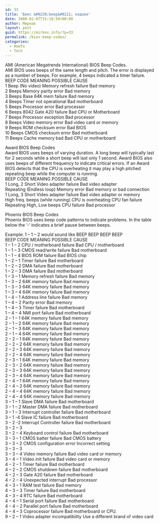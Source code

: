 ```yaml
---
id: 33
title: 'Биос &#8220;beep&#8221; кодове'
date: 2008-02-07T15:18:58+00:00
author: Мирков
layout: post
guid: https://mirkov.info/?p=33
permalink: /bios-beep-codes/
categories:
  - HowTo
  - Tech
---
```

AMI (American Megatrends International) BIOS Beep Codes.  
AMI BIOS uses beeps of the same length and pitch. The error is displayed as a number of beeps. For example, 4 beeps indicated a timer failure.  
BEEP CODE MEANING POSSIBLE CAUSE  
1 Beep (No video) Memory refresh failure Bad memory  
2 Beeps Memory parity error Bad memory  
3 Beeps Base 64K mem failure Bad memory  
4 Beeps Timer not operational Bad motherboard  
5 Beeps Processor error Bad processor  
6 Beeps 8042 Gate A20 failure Bad CPU or Motherboard  
7 Beeps Processor exception Bad processor  
8 Beeps Video memory error Bad video card or memory  
9 Beeps ROM checksum error Bad BIOS  
10 Beeps CMOS checksum error Bad motherboard  
11 Beeps Cache memory bad Bad CPU or motherboard

Award BIOS Beep Codes  
Award BIOS uses beeps of varying duration. A long beep will typically last for 2 seconds while a short beep will last only 1 second. Award BIOS also uses beeps of different frequency to indicate critical errors. If an Award BIOS detects that the CPU is overheating it may play a high pitched repeating beep while the computer is running.  
BEEP CODE MEANING POSSIBLE CAUSE  
1 Long, 2 Short Video adapter failure Bad video adapter  
Repeating (Endless loop) Memory error Bad memory or bad connection  
1 Long, 3 Short Video adapter failure Bad video adapter or memory  
High freq. beeps (while running) CPU is overheating CPU fan failure  
Repeating High, Low beeps CPU failure Bad processor

Phoenix BIOS Beep Codes  
Phoenix BIOS uses beep code patterns to indicate problems. In the table below the &#8216;-&#8216; indicates a brief pause between beeps.

Example: 1 &#8211; 1 &#8211; 2 would sound like BEEP BEEP BEEP BEEP  
BEEP CODE MEANING POSSIBLE CAUSE  
1 &#8211; 1 &#8211; 2 CPU / motherboard failure Bad CPU / motherboard  
1 &#8211; 1 &#8211; 3 CMOS read/write failure Bad motherboard  
1 &#8211; 1 &#8211; 4 BIOS ROM failure Bad BIOS chip  
1 &#8211; 2 &#8211; 1 Timer failure Bad motherboard  
1 &#8211; 2 &#8211; 2 DMA failure Bad motherboard  
1 &#8211; 2 &#8211; 3 DMA failure Bad motherboard  
1 &#8211; 3 &#8211; 1 Memory refresh failure Bad memory  
1 &#8211; 3 &#8211; 2 64K memory failure Bad memory  
1 &#8211; 3 &#8211; 3 64K memory failure Bad memory  
1 &#8211; 3 &#8211; 4 64K memory failure Bad memory  
1 &#8211; 4 &#8211; 1 Address line failure Bad memory  
1 &#8211; 4 &#8211; 2 Parity error Bad memory  
1 &#8211; 4 &#8211; 3 Timer failure Bad motherboard  
1 &#8211; 4 &#8211; 4 NMI port failure Bad motherboard  
2 &#8211; 1 &#8211; 1 64K memory failure Bad memory  
2 &#8211; 1 &#8211; 2 64K memory failure Bad memory  
2 &#8211; 1 &#8211; 3 64K memory failure Bad memory  
2 &#8211; 1 &#8211; 4 64K memory failure Bad memory  
2 &#8211; 2 &#8211; 1 64K memory failure Bad memory  
2 &#8211; 2 &#8211; 2 64K memory failure Bad memory  
2 &#8211; 2 &#8211; 3 64K memory failure Bad memory  
2 &#8211; 2 &#8211; 4 64K memory failure Bad memory  
2 &#8211; 3 &#8211; 1 64K memory failure Bad memory  
2 &#8211; 3 &#8211; 2 64K memory failure Bad memory  
2 &#8211; 3 &#8211; 3 64K memory failure Bad memory  
2 &#8211; 3 &#8211; 4 64K memory failure Bad memory  
2 &#8211; 4 &#8211; 1 64K memory failure Bad memory  
2 &#8211; 4 &#8211; 2 64K memory failure Bad memory  
2 &#8211; 4 &#8211; 4 64K memory failure Bad memory  
2 &#8211; 4 &#8211; 4 64K memory failure Bad memory  
3 &#8211; 1 &#8211; 1 Slave DMA failure Bad motherboard  
3 &#8211; 1 &#8211; 2 Master DMA failure Bad motherboard  
3 &#8211; 1 &#8211; 3 Interrupt controller failure Bad motherboard  
3 &#8211; 1 -4 Slave IC failure Bad motherboard  
3 &#8211; 2 -2 Interrupt Controller failure Bad motherboard  
3 &#8211; 2 &#8211; 3   
3 &#8211; 2 &#8211; 4 Keyboard control failure Bad motherboard  
3 &#8211; 3 &#8211; 1 CMOS batter failure Bad CMOS battery  
3 &#8211; 3 &#8211; 2 CMOS configuration error Incorrect setting  
3 &#8211; 3 &#8211; 3   
3 &#8211; 3 &#8211; 4 Video memory failure Bad video card or memory  
3 &#8211; 4 &#8211; 1 Video init failure Bad video card or memory  
4 &#8211; 2 &#8211; 1 Timer failure Bad motherboard  
4 &#8211; 2 &#8211; 2 CMOS shutdown failure Bad motherboard  
4 &#8211; 2 &#8211; 3 Gate A20 failure Bad motherboard  
4 &#8211; 2 &#8211; 4 Unexpected interrupt Bad processor  
4 &#8211; 3 &#8211; 1 RAM test failure Bad memory  
4 &#8211; 3 &#8211; 3 Timer failure Bad motherboard  
4 &#8211; 3 &#8211; 4 RTC failure Bad motherboard  
4 &#8211; 4 &#8211; 1 Serial port failure Bad motherboard  
4 &#8211; 4 &#8211; 2 Parallel port failure Bad motherboard  
4 &#8211; 4 &#8211; 3 Coprocessor failure Bad motherboard or CPU.  
9 &#8211; 2 &#8211; 1 Video adapter incompatibility Use a different brand of video card